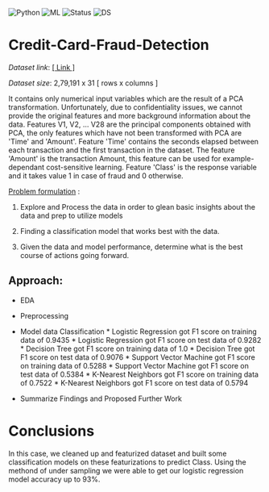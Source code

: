 ![Python](https://img.shields.io/badge/Python-3.x-red) ![ML](https://img.shields.io/badge/Machine-Learning-blue) ![Status](https://img.shields.io/badge/Status-Completed-success) ![DS](https://img.shields.io/badge/Data-Science-ff69b4)

# Credit-Card-Fraud-Detection

_Dataset link_:
[[ Link ]](https://www.kaggle.com/mlg-ulb/creditcardfraud)

_Dataset size_:
2,79,191 x 31 [ rows x columns ] 

It contains only numerical input variables which are the result of a PCA transformation. Unfortunately, due to confidentiality issues, we cannot provide the original features and more background information about the data. Features V1, V2, … V28 are the principal components obtained with PCA, the only features which have not been transformed with PCA are 'Time' and 'Amount'. Feature 'Time' contains the seconds elapsed between each transaction and the first transaction in the dataset. The feature 'Amount' is the transaction Amount, this feature can be used for example-dependant cost-sensitive learning. Feature 'Class' is the response variable and it takes value 1 in case of fraud and 0 otherwise.

<u>Problem formulation</u> :

1. Explore and Process the data in order to glean basic insights about the data and prep to utilize models

2. Finding a classification model that works best with the data.

3. Given the data and model performance, determine what is the best course of actions going forward.

## Approach:

* EDA 

* Preprocessing

* Model data
  Classification 
        * Logistic Regression got F1 score on training data of 0.9435
        * Logistic Regression got F1 score on test data of 0.9282
        * Decision Tree got F1 score on training data of 1.0
        * Decision Tree got F1 score on test data of 0.9076
        * Support Vector Machine got F1 score on training data of 0.5288
        * Support Vector Machine got F1 score on test data of 0.5384
        * K-Nearest Neighbors got F1 score on training data of 0.7522
        * K-Nearest Neighbors got F1 score on test data of 0.5794

* Summarize Findings and Proposed Further Work

# Conclusions
In this case, we cleaned up and featurized dataset and built some classification models on these featurizations to predict Class. Using the methond of under sampling we were able to get our logistic regression model accuracy up to 93%.

